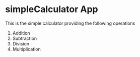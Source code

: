 # simpleCalculator App
This is the simple calculator providing the following operations
1) Addition
2) Subtraction
3) Division
4) Multiplication